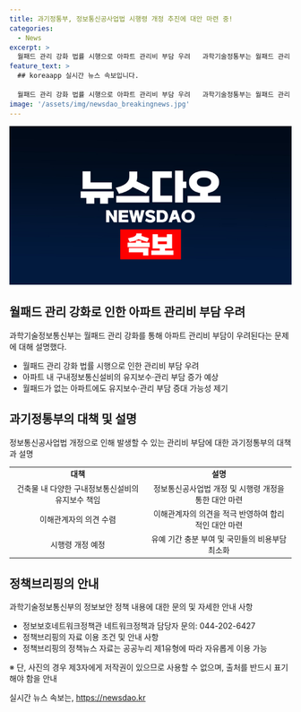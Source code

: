 ```yaml
---
title: 과기정통부, 정보통신공사업법 시행령 개정 추진에 대안 마련 중!
categories:
  - News
excerpt: >
  월패드 관리 강화 법률 시행으로 아파트 관리비 부담 우려   과학기술정통부는 월패드 관리 강화를 위해 관리법 개정 추진 중. 월패드 없는 아파트에 추가 관리비는 없으며, 다른 설비 관리비도 최소화될 예정. 이해 관계자들의 의견을 균형 있게 수렴하여 합리적인 대안 마련 및 유예 기간 부여 예정. - 과학기술정통부 정보보호네트워크정책관. (044-202-6427)
feature_text: >
  ## koreaapp 실시간 뉴스 속보입니다.

  월패드 관리 강화 법률 시행으로 아파트 관리비 부담 우려   과학기술정통부는 월패드 관리 강화를 위해 관리법 개정 추진 중. 월패드 없는 아파트에 추가 관리비는 없으며, 다른 설비 관리비도 최소화될 예정. 이해 관계자들의 의견을 균형 있게 수렴하여 합리적인 대안 마련 및 유예 기간 부여 예정. - 과학기술정통부 정보보호네트워크정책관. (044-202-6427)
image: '/assets/img/newsdao_breakingnews.jpg'
---
```


<p><img src="/assets/img/newsdao_breakingnews.jpg" alt="koreaapp 속보" /></p>

<h2 data-ke-size="size26">월패드 관리 강화로 인한 아파트 관리비 부담 우려</h2>

<p data-ke-size="size16">과학기술정보통신부는 월패드 관리 강화를 통해 아파트 관리비 부담이 우려된다는 문제에 대해 설명했다. </p>

<ul>
  <li>월패드 관리 강화 법률 시행으로 인한 관리비 부담 우려</li>
  <li>아파트 내 구내정보통신설비의 유지보수·관리 부담 증가 예상</li>
  <li>월패드가 없는 아파트에도 유지보수·관리 부담 증대 가능성 제기</li>
</ul>

<h2 data-ke-size="size26">과기정통부의 대책 및 설명</h2>

<p data-ke-size="size16">정보통신공사업법 개정으로 인해 발생할 수 있는 관리비 부담에 대한 과기정통부의 대책과 설명</p>

<table>
  <tr>
    <td style="text-align: center; height: 17px;"><b>대책</b></td>
    <td style="text-align: center; height: 17px;"><b>설명</b></td>
  </tr>
  <tr>
    <td style="text-align: center; height: 17px;">건축물 내 다양한 구내정보통신설비의 유지보수 책임</td>
    <td style="text-align: center; height: 17px;">정보통신공사업법 개정 및 시행령 개정을 통한 대안 마련</td>
  </tr>
  <tr>
    <td style="text-align: center; height: 17px;">이해관계자의 의견 수렴</td>
    <td style="text-align: center; height: 17px;">이해관계자의 의견을 적극 반영하여 합리적인 대안 마련</td>
  </tr>
  <tr>
    <td style="text-align: center; height: 17px;">시행령 개정 예정</td>
    <td style="text-align: center; height: 17px;">유예 기간 충분 부여 및 국민들의 비용부담 최소화</td>
  </tr>
</table>

<h2 data-ke-size="size26">정책브리핑의 안내</h2>

<p data-ke-size="size16">과학기술정보통신부의 정보보안 정책 내용에 대한 문의 및 자세한 안내 사항</p>

<ul>
  <li>정보보호네트워크정책관 네트워크정책과 담당자 문의: 044-202-6427</li>
  <li>정책브리핑의 자료 이용 조건 및 안내 사항</li>
  <li>정책브리핑의 정책뉴스 자료는 공공누리 제1유형에 따라 자유롭게 이용 가능</li>
</ul>

<p data-ke-size="size16">※ 단, 사진의 경우 제3자에게 저작권이 있으므로 사용할 수 없으며, 출처를 반드시 표기해야 함을 안내</p>
실시간 뉴스 속보는, <a href="https://newsdao.kr" rel="dofollow">https://newsdao.kr</a>


